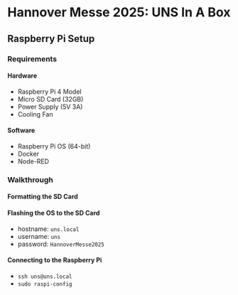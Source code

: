 # Hannover Messe 2025: UNS In A Box

## Raspberry Pi Setup

### Requirements

#### Hardware

<!-- Check if this is correct -->
- Raspberry Pi 4 Model
- Micro SD Card (32GB)
- Power Supply (5V 3A)
- Cooling Fan

#### Software

<!-- Check if this is correct -->
- Raspberry Pi OS (64-bit)
- Docker
- Node-RED

### Walkthrough

#### Formatting the SD Card

#### Flashing the OS to the SD Card

- hostname: `uns.local`
- username: `uns`
- password: `HannoverMesse2025`

#### Connecting to the Raspberry Pi

- `ssh uns@uns.local`
- `sudo raspi-config`

